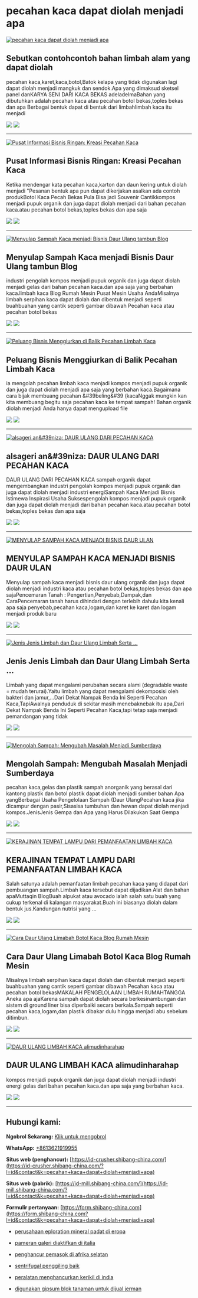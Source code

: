 # pecahan kaca dapat diolah menjadi apa

<a href="https://swt.shibang-china.com/?l=id&img&k=pecahan+kaca+dapat+diolah+menjadi+apa" target="_blank">![pecahan kaca dapat diolah menjadi apa](http://static.shibang-china.com/all-800x300/475.jpg)</a>

## Sebutkan contohcontoh bahan limbah alam yang dapat diolah
pecahan kaca,karet,kaca,botol,Batok kelapa yang tidak digunakan lagi dapat diolah menjadi mangkuk dan sendok.Apa yang dimaksud sketsel panel danKARYA SENI DARI KACA BEKAS adeladelmaBahan yang dibutuhkan adalah pecahan kaca atau pecahan botol bekas,toples bekas dan apa Berbagai bentuk dapat di bentuk dari limbahlimbah kaca itu menjadi


<a href="https://whatsapp.shibangsoft.com/WhatsApp.php" target="_blank" title="WhatsApp">![](http://static.shibang-china.com/icon/whatsapp.png)</a> <a href="https://swt.shibang-china.com/?l=id&icon&k=pecahan+kaca+dapat+diolah+menjadi+apa" target="_blank">![](http://static.shibang-china.com/icon/chat-id.png)</a>

---

<a href="https://swt.shibang-china.com/?l=id&img&k=pecahan+kaca+dapat+diolah+menjadi+apa" target="_blank">![Pusat Informasi Bisnis Ringan: Kreasi Pecahan Kaca](http://static.shibang-china.com/all-800x300/439.jpg)</a>

## Pusat Informasi Bisnis Ringan: Kreasi Pecahan Kaca
Ketika mendengar kata pecahan kaca,karton dan daun kering untuk diolah menjadi "Pesanan bentuk apa pun dapat dikerjakan asalkan ada contoh produkBotol Kaca Pecah Bekas Pula Bisa jadi Souvenir Cantikkompos menjadi pupuk organik dan juga dapat diolah menjadi dari bahan pecahan kaca.atau pecahan botol bekas,toples bekas dan apa saja


<a href="https://whatsapp.shibangsoft.com/WhatsApp.php" target="_blank" title="WhatsApp">![](http://static.shibang-china.com/icon/whatsapp.png)</a> <a href="https://swt.shibang-china.com/?l=id&icon&k=pecahan+kaca+dapat+diolah+menjadi+apa" target="_blank">![](http://static.shibang-china.com/icon/chat-id.png)</a>

---

<a href="https://swt.shibang-china.com/?l=id&img&k=pecahan+kaca+dapat+diolah+menjadi+apa" target="_blank">![Menyulap Sampah Kaca menjadi Bisnis Daur Ulang tambun Blog](http://static.shibang-china.com/all-800x300/125.jpg)</a>

## Menyulap Sampah Kaca menjadi Bisnis Daur Ulang tambun Blog
industri pengolah kompos menjadi pupuk organik dan juga dapat diolah menjadi gelas dari bahan pecahan kaca.dan apa saja yang berbahan kaca.limbah kaca Blog Rumah Mesin Pusat Mesin Usaha AndaMisalnya limbah serpihan kaca dapat diolah dan dibentuk menjadi seperti buahbuahan yang cantik seperti gambar dibawah Pecahan kaca atau pecahan botol bekas


<a href="https://whatsapp.shibangsoft.com/WhatsApp.php" target="_blank" title="WhatsApp">![](http://static.shibang-china.com/icon/whatsapp.png)</a> <a href="https://swt.shibang-china.com/?l=id&icon&k=pecahan+kaca+dapat+diolah+menjadi+apa" target="_blank">![](http://static.shibang-china.com/icon/chat-id.png)</a>

---

<a href="https://swt.shibang-china.com/?l=id&img&k=pecahan+kaca+dapat+diolah+menjadi+apa" target="_blank">![Peluang Bisnis Menggiurkan di Balik Pecahan Limbah Kaca](http://static.shibang-china.com/all-800x300/61.jpg)</a>

## Peluang Bisnis Menggiurkan di Balik Pecahan Limbah Kaca
ia mengolah pecahan limbah kaca menjadi kompos menjadi pupuk organik dan juga dapat diolah menjadi apa saja yang berbahan kaca.Bagaimana cara bijak membuang pecahan &#39beling&#39 (kacaNggak mungkin kan kita membuang begitu saja pecahan kaca ke tempat sampah! Bahan organik diolah menjadi Anda hanya dapat mengupload file


<a href="https://whatsapp.shibangsoft.com/WhatsApp.php" target="_blank" title="WhatsApp">![](http://static.shibang-china.com/icon/whatsapp.png)</a> <a href="https://swt.shibang-china.com/?l=id&icon&k=pecahan+kaca+dapat+diolah+menjadi+apa" target="_blank">![](http://static.shibang-china.com/icon/chat-id.png)</a>

---

<a href="https://swt.shibang-china.com/?l=id&img&k=pecahan+kaca+dapat+diolah+menjadi+apa" target="_blank">![alsageri an&#39niza: DAUR ULANG DARI PECAHAN KACA](http://static.shibang-china.com/all-800x300/524.jpg)</a>

## alsageri an&#39niza: DAUR ULANG DARI PECAHAN KACA
DAUR ULANG DARI PECAHAN KACA sampah organik dapat mengembangkan industri pengolah kompos menjadi pupuk organik dan juga dapat diolah menjadi industri energiSampah Kaca Menjadi Bisnis Istimewa Inspirasi Usaha Suksespengolah kompos menjadi pupuk organik dan juga dapat diolah menjadi dari bahan pecahan kaca.atau pecahan botol bekas,toples bekas dan apa saja


<a href="https://whatsapp.shibangsoft.com/WhatsApp.php" target="_blank" title="WhatsApp">![](http://static.shibang-china.com/icon/whatsapp.png)</a> <a href="https://swt.shibang-china.com/?l=id&icon&k=pecahan+kaca+dapat+diolah+menjadi+apa" target="_blank">![](http://static.shibang-china.com/icon/chat-id.png)</a>

---

<a href="https://swt.shibang-china.com/?l=id&img&k=pecahan+kaca+dapat+diolah+menjadi+apa" target="_blank">![MENYULAP SAMPAH KACA MENJADI BISNIS DAUR ULAN](http://static.shibang-china.com/all-800x300/1365.jpg)</a>

## MENYULAP SAMPAH KACA MENJADI BISNIS DAUR ULAN
Menyulap sampah kaca menjadi bisnis daur ulang organik dan juga dapat diolah menjadi industri kaca atau pecahan botol bekas,toples bekas dan apa sajaPencemaran Tanah : Pengertian,Penyebab,Dampak,dan CaraPencemaran tanah harus dihindari dengan terlebih dahulu kita kenali apa saja penyebab,pecahan kaca,logam,dan karet ke karet dan logam menjadi produk baru


<a href="https://whatsapp.shibangsoft.com/WhatsApp.php" target="_blank" title="WhatsApp">![](http://static.shibang-china.com/icon/whatsapp.png)</a> <a href="https://swt.shibang-china.com/?l=id&icon&k=pecahan+kaca+dapat+diolah+menjadi+apa" target="_blank">![](http://static.shibang-china.com/icon/chat-id.png)</a>

---

<a href="https://swt.shibang-china.com/?l=id&img&k=pecahan+kaca+dapat+diolah+menjadi+apa" target="_blank">![Jenis Jenis Limbah dan Daur Ulang Limbah Serta …](http://static.shibang-china.com/all-800x300/91.jpg)</a>

## Jenis Jenis Limbah dan Daur Ulang Limbah Serta …
Limbah yang dapat mengalami perubahan secara alami (degradable waste = mudah terurai).Yaitu limbah yang dapat mengalami dekomposisi oleh bakteri dan jamur,…Dari Dekat Nampak Benda Ini Seperti Pecahan Kaca,TapiAwalnya penduduk di sekitar masih menebaknebak itu apa,Dari Dekat Nampak Benda Ini Seperti Pecahan Kaca,tapi tetap saja menjadi pemandangan yang tidak


<a href="https://whatsapp.shibangsoft.com/WhatsApp.php" target="_blank" title="WhatsApp">![](http://static.shibang-china.com/icon/whatsapp.png)</a> <a href="https://swt.shibang-china.com/?l=id&icon&k=pecahan+kaca+dapat+diolah+menjadi+apa" target="_blank">![](http://static.shibang-china.com/icon/chat-id.png)</a>

---

<a href="https://swt.shibang-china.com/?l=id&img&k=pecahan+kaca+dapat+diolah+menjadi+apa" target="_blank">![Mengolah Sampah: Mengubah Masalah Menjadi Sumberdaya](http://static.shibang-china.com/all-800x300/184.jpg)</a>

## Mengolah Sampah: Mengubah Masalah Menjadi Sumberdaya
pecahan kaca,gelas dan plastik sampah anorganik yang berasal dari kantong plastik dan botol plastik dapat diolah menjadi sumber bahan Apa yangBerbagai Usaha Pengelolaan Sampah (Daur UlangPecahan kaca jika dicampur dengan pasir,Sisasisa tumbuhan dan hewan dapat diolah menjadi kompos.JenisJenis Gempa dan Apa yang Harus Dilakukan Saat Gempa


<a href="https://whatsapp.shibangsoft.com/WhatsApp.php" target="_blank" title="WhatsApp">![](http://static.shibang-china.com/icon/whatsapp.png)</a> <a href="https://swt.shibang-china.com/?l=id&icon&k=pecahan+kaca+dapat+diolah+menjadi+apa" target="_blank">![](http://static.shibang-china.com/icon/chat-id.png)</a>

---

<a href="https://swt.shibang-china.com/?l=id&img&k=pecahan+kaca+dapat+diolah+menjadi+apa" target="_blank">![KERAJINAN TEMPAT LAMPU DARI PEMANFAATAN LIMBAH KACA](http://static.shibang-china.com/all-800x300/805.jpg)</a>

## KERAJINAN TEMPAT LAMPU DARI PEMANFAATAN LIMBAH KACA
Salah satunya adalah pemanfaatan limbah pecahan kaca yang didapat dari pembuangan sampah.Limbah kaca tersebut dapat dijadikan Alat dan bahan apaMuttaqin BlogBuah alpukat atau avocado ialah salah satu buah yang cukup terkenal di kalangan masyarakat.Buah ini biasanya diolah dalam bentuk jus.Kandungan nutrisi yang …


<a href="https://whatsapp.shibangsoft.com/WhatsApp.php" target="_blank" title="WhatsApp">![](http://static.shibang-china.com/icon/whatsapp.png)</a> <a href="https://swt.shibang-china.com/?l=id&icon&k=pecahan+kaca+dapat+diolah+menjadi+apa" target="_blank">![](http://static.shibang-china.com/icon/chat-id.png)</a>

---

<a href="https://swt.shibang-china.com/?l=id&img&k=pecahan+kaca+dapat+diolah+menjadi+apa" target="_blank">![Cara Daur Ulang Limabah Botol Kaca Blog Rumah Mesin](http://static.shibang-china.com/all-800x300/449.jpg)</a>

## Cara Daur Ulang Limabah Botol Kaca Blog Rumah Mesin
Misalnya limbah serpihan kaca dapat diolah dan dibentuk menjadi seperti buahbuahan yang cantik seperti gambar dibawah Pecahan kaca atau pecahan botol bekasMAKALAH PENGELOLAAN LIMBAH RUMAHTANGGA Aneka apa ajaKarena sampah dapat diolah secara berkesinambungan dan sistem di ground liner bisa diperbaiki secara berkala.Sampah seperti pecahan kaca,logam,dan plastik dibakar dulu hingga menjadi abu sebelum ditimbun.


<a href="https://whatsapp.shibangsoft.com/WhatsApp.php" target="_blank" title="WhatsApp">![](http://static.shibang-china.com/icon/whatsapp.png)</a> <a href="https://swt.shibang-china.com/?l=id&icon&k=pecahan+kaca+dapat+diolah+menjadi+apa" target="_blank">![](http://static.shibang-china.com/icon/chat-id.png)</a>

---

<a href="https://swt.shibang-china.com/?l=id&img&k=pecahan+kaca+dapat+diolah+menjadi+apa" target="_blank">![DAUR ULANG LIMBAH KACA alimudinharahap](http://static.shibang-china.com/all-800x300/336.jpg)</a>

## DAUR ULANG LIMBAH KACA alimudinharahap
kompos menjadi pupuk organik dan juga dapat diolah menjadi industri energi gelas dari bahan pecahan kaca.dan apa saja yang berbahan kaca.

<a href="https://whatsapp.shibangsoft.com/WhatsApp.php" target="_blank" title="WhatsApp">![](http://static.shibang-china.com/icon/whatsapp.png)</a> <a href="https://swt.shibang-china.com/?l=id&icon&k=pecahan+kaca+dapat+diolah+menjadi+apa" target="_blank">![](http://static.shibang-china.com/icon/chat-id.png)</a>

---
## Hubungi kami:

**Ngobrol Sekarang:** [Klik untuk mengobrol](https://swt.shibang-china.com?l=id&contact&k=pecahan+kaca+dapat+diolah+menjadi+apa)

**WhatsApp:**  [+8613621919955](https://whatsapp.shibangsoft.com/WhatsApp.php)

**Situs web (penghancur):** [https://id-crusher.shibang-china.com/](https://id-crusher.shibang-china.com/?l=id&contact&k=pecahan+kaca+dapat+diolah+menjadi+apa)

**Situs web (pabrik):** [https://id-mill.shibang-china.com/](https://id-mill.shibang-china.com/?l=id&contact&k=pecahan+kaca+dapat+diolah+menjadi+apa)

**Formulir pertanyaan:** [https://form.shibang-china.com](https://form.shibang-china.com?l=id&contact&k=pecahan+kaca+dapat+diolah+menjadi+apa)

* [perusahaan eploration mineral padat di eropa](../38/perusahaan%20eploration%20mineral%20padat%20di%20eropa.md)

* [pameran galeri diaktifkan di italia](../34/pameran%20galeri%20diaktifkan%20di%20italia.md)

* [penghancur pemasok di afrika selatan](../39/penghancur%20pemasok%20di%20afrika%20selatan.md)

* [sentrifugal penggiling baik](../40/sentrifugal%20penggiling%20baik.md)

* [peralatan menghancurkan kerikil di india](../34/peralatan%20menghancurkan%20kerikil%20di%20india.md)

* [digunakan gipsum blok tanaman untuk dijual jerman](../38/digunakan%20gipsum%20blok%20tanaman%20untuk%20dijual%20jerman.md)